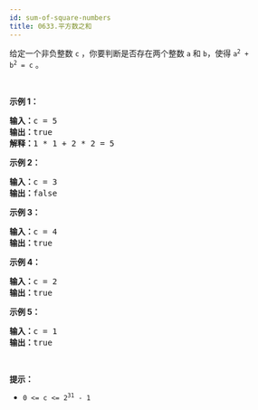 ```yaml
---
id: sum-of-square-numbers
title: 0633.平方数之和
---
```

给定一个非负整数 <code>c</code> ，你要判断是否存在两个整数 <code>a</code> 和 <code>b</code>，使得 <code>a<sup>2</sup> + b<sup>2</sup> = c</code> 。

 

**示例 1：**


<pre><strong>输入：</strong>c = 5<br/><strong>输出：</strong>true<br/><strong>解释：</strong>1 * 1 + 2 * 2 = 5<br/></pre>

**示例 2：**


<pre><strong>输入：</strong>c = 3<br/><strong>输出：</strong>false<br/></pre>

**示例 3：**


<pre><strong>输入：</strong>c = 4<br/><strong>输出：</strong>true<br/></pre>

**示例 4：**


<pre><strong>输入：</strong>c = 2<br/><strong>输出：</strong>true<br/></pre>

**示例 5：**


<pre><strong>输入：</strong>c = 1<br/><strong>输出：</strong>true</pre>

 

**提示：**


- <code>0 &lt;= c &lt;= 2<sup>31</sup> - 1</code>
